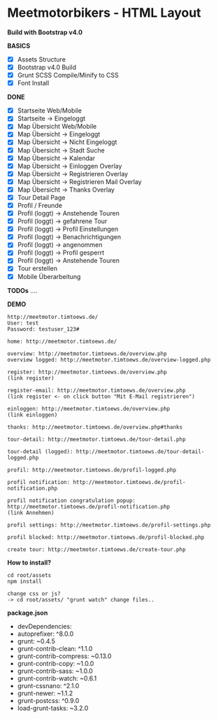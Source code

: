 # Meetmotorbikers - HTML Layout
**Build with Bootstrap v4.0**

**BASICS**
- [x] Assets Structure
- [x] Bootstrap v4.0 Build
- [x] Grunt SCSS Compile/Minify to CSS
- [x] Font Install

**DONE**
- [x] Startseite Web/Mobile
- [x] Startseite -> Eingeloggt
- [x] Map Übersicht Web/Mobile
- [x] Map Übersicht -> Eingeloggt
- [x] Map Übersicht -> Nicht Eingeloggt
- [x] Map Übersicht -> Stadt Suche
- [x] Map Übersicht -> Kalendar
- [x] Map Übersicht -> Einloggen Overlay
- [x] Map Übersicht -> Registrieren Overlay
- [x] Map Übersicht -> Registrieren Mail Overlay
- [x] Map Übersicht -> Thanks Overlay
- [x] Tour Detail Page
- [x] Profil / Freunde
- [x] Profil (loggt) -> Anstehende Touren
- [x] Profil (loggt) -> gefahrene Tour
- [x] Profil (loggt) -> Profil Einstellungen
- [x] Profil (loggt) -> Benachrichtigungen
- [x] Profil (loggt) -> angenommen
- [x] Profil (loggt) -> Profil gesperrt
- [x] Profil (loggt) -> Anstehende Touren
- [x] Tour erstellen
- [x] Mobile Überarbeitung

**TODOs**
....

**DEMO**
```
http://meetmotor.timtoews.de/
User: test
Password: testuser_123#

home: http://meetmotor.timtoews.de/

overview: http://meetmotor.timtoews.de/overview.php
overview logged: http://meetmotor.timtoews.de/overview-logged.php

register: http://meetmotor.timtoews.de/overview.php
(link register)

register-email: http://meetmotor.timtoews.de/overview.php
(link register <- on click button "Mit E-Mail registrieren")

einloggen: http://meetmotor.timtoews.de/overview.php
(link einloggen)

thanks: http://meetmotor.timtoews.de/overview.php#thanks

tour-detail: http://meetmotor.timtoews.de/tour-detail.php

tour-detail (logged): http://meetmotor.timtoews.de/tour-detail-logged.php

profil: http://meetmotor.timtoews.de/profil-logged.php

profil notification: http://meetmotor.timtoews.de/profil-notification.php

profil notification congratulation popup: http://meetmotor.timtoews.de/profil-notification.php
(link Annehmen)

profil settings: http://meetmotor.timtoews.de/profil-settings.php

profil blocked: http://meetmotor.timtoews.de/profil-blocked.php

create tour: http://meetmotor.timtoews.de/create-tour.php

```

**How to install?**
```
cd root/assets
npm install 

change css or js? 
-> cd root/assets/ "grunt watch" change files..

```

**package.json**
- devDependencies:
- autoprefixer: ^8.0.0
- grunt: ~0.4.5
- grunt-contrib-clean: ^1.1.0
- grunt-contrib-compress: ~0.13.0
- grunt-contrib-copy: ~1.0.0
- grunt-contrib-sass: ~1.0.0
- grunt-contrib-watch: ~0.6.1
- grunt-cssnano: ^2.1.0
- grunt-newer: ~1.1.2
- grunt-postcss: ^0.9.0
- load-grunt-tasks: ~3.2.0
